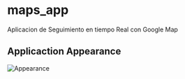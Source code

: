 # maps_app

Aplicacion de Seguimiento en tiempo Real con Google Map

## Applicaction Appearance 

![Appearance](https://github.com/JeancarlosCarvajal/Aplicacion-flutter-de-Monitoreo-en-Tiempo-Real-sobre-Mapa-marcando-la-trayectoria/appearance/1.png)
 